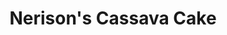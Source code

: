 ---
title: "Nerison's Cassava Cake"
url: /imus/nerisons-cassava-cake-aguinaldo-highway/
shop: confectionery
---